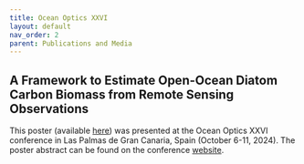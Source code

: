 ```yaml
---
title: Ocean Optics XXVI
layout: default
nav_order: 2
parent: Publications and Media
---
```


## A Framework to Estimate Open-Ocean Diatom Carbon Biomass from Remote Sensing Observations

This poster (available [here](https://ifcb-utopia.github.io/docs/assets/pdfs/OO2024_Chase_Poster_1001.pdf)) was presented at the Ocean Optics XXVI conference in Las Palmas de Gran Canaria, Spain (October 6-11, 2024). The poster abstract can be found on the conference [website](https://oceanopticsconference.org/abstract-chase/). 